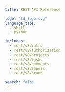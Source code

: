 ```yaml
---
title: REST API Reference

logo: "td_logo.svg"
language_tabs:
  - shell
  - python

includes:
  - rest/v8/intro
  - rest/v8/authorization
  - rest/v8/projects
  - rest/v8/tasks
  - rest/v8/comments
  - rest/v8/labels
  - rest/v8/brand

search: false
---
```


<!--

The MIT License (MIT)

Copyright (c) 2014-2017 Doist

Permission is hereby granted, free of charge, to any person obtaining a copy
of this software and associated documentation files (the "Software"), to deal
in the Software without restriction, including without limitation the rights
to use, copy, modify, merge, publish, distribute, sublicense, and/or sell
copies of the Software, and to permit persons to whom the Software is
furnished to do so, subject to the following conditions:

The above copyright notice and this permission notice shall be included in all
copies or substantial portions of the Software.

THE SOFTWARE IS PROVIDED "AS IS", WITHOUT WARRANTY OF ANY KIND, EXPRESS OR
IMPLIED, INCLUDING BUT NOT LIMITED TO THE WARRANTIES OF MERCHANTABILITY,
FITNESS FOR A PARTICULAR PURPOSE AND NONINFRINGEMENT. IN NO EVENT SHALL THE
AUTHORS OR COPYRIGHT HOLDERS BE LIABLE FOR ANY CLAIM, DAMAGES OR OTHER
LIABILITY, WHETHER IN AN ACTION OF CONTRACT, TORT OR OTHERWISE, ARISING FROM,
OUT OF OR IN CONNECTION WITH THE SOFTWARE OR THE USE OR OTHER DEALINGS IN THE
SOFTWARE.

-->
